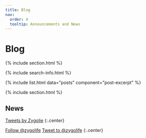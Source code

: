 ```yaml
---
title: Blog
nav:
  order: 4
  tooltip: Announcements and News
---
```


# <i class="fas fa-feather-alt"></i>Blog

{% include section.html %}

{% include search-info.html %}

{% include list.html data="posts" component="post-excerpt" %}

{% include section.html %}

## News

<!-- Twitter embeds from https://publish.twitter.com/ -->

<a class="twitter-timeline" data-width="400" data-height="400" href="https://twitter.com/zygolife?ref_src=twsrc%5Etfw">Tweets by Zygolie</a> <script async src="https://platform.twitter.com/widgets.js" charset="utf-8"></script>
{:.center}

<a href="https://twitter.com/zygolife?ref_src=twsrc%5Etfw" class="twitter-follow-button" data-show-count="false">Follow @zygolife</a><script async src="https://platform.twitter.com/widgets.js" charset="utf-8"></script>
<a href="https://twitter.com/intent/tweet?screen_name=zygolife&ref_src=twsrc%5Etfw" class="twitter-mention-button" data-show-count="false">Tweet to @zygolife</a><script async src="https://platform.twitter.com/widgets.js" charset="utf-8"></script>
{:.center}
